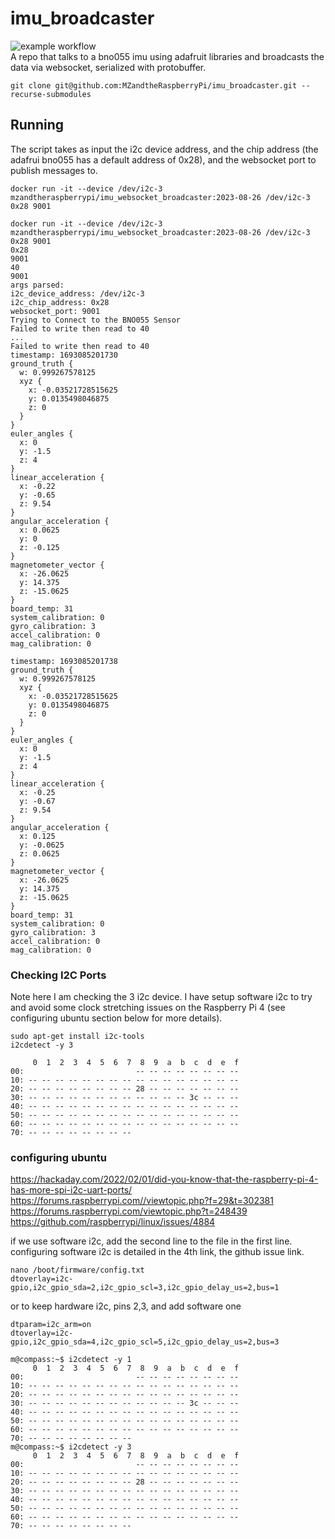 # imu_broadcaster
![example workflow](https://github.com/MZandtheRaspberryPi/imu_broadcaster/actions/workflows/pipeline.yaml/badge.svg)  
A repo that talks to a bno055 imu using adafruit libraries and broadcasts the data via websocket, serialized with protobuffer.

```
git clone git@github.com:MZandtheRaspberryPi/imu_broadcaster.git --recurse-submodules
```

## Running
The script takes as input the i2c device address, and the chip address (the adafrui bno055 has a default address of 0x28), and the websocket port to publish messages to.  
```
docker run -it --device /dev/i2c-3 mzandtheraspberrypi/imu_websocket_broadcaster:2023-08-26 /dev/i2c-3 0x28 9001
```
```
docker run -it --device /dev/i2c-3 mzandtheraspberrypi/imu_websocket_broadcaster:2023-08-26 /dev/i2c-3 0x28 9001
0x28
9001
40
9001
args parsed:
i2c_device_address: /dev/i2c-3
i2c_chip_address: 0x28
websocket_port: 9001
Trying to Connect to the BNO055 Sensor
Failed to write then read to 40
...
Failed to write then read to 40
timestamp: 1693085201730
ground_truth {
  w: 0.999267578125
  xyz {
    x: -0.03521728515625
    y: 0.0135498046875
    z: 0
  }
}
euler_angles {
  x: 0
  y: -1.5
  z: 4
}
linear_acceleration {
  x: -0.22
  y: -0.65
  z: 9.54
}
angular_acceleration {
  x: 0.0625
  y: 0
  z: -0.125
}
magnetometer_vector {
  x: -26.0625
  y: 14.375
  z: -15.0625
}
board_temp: 31
system_calibration: 0
gyro_calibration: 3
accel_calibration: 0
mag_calibration: 0

timestamp: 1693085201738
ground_truth {
  w: 0.999267578125
  xyz {
    x: -0.03521728515625
    y: 0.0135498046875
    z: 0
  }
}
euler_angles {
  x: 0
  y: -1.5
  z: 4
}
linear_acceleration {
  x: -0.25
  y: -0.67
  z: 9.54
}
angular_acceleration {
  x: 0.125
  y: -0.0625
  z: 0.0625
}
magnetometer_vector {
  x: -26.0625
  y: 14.375
  z: -15.0625
}
board_temp: 31
system_calibration: 0
gyro_calibration: 3
accel_calibration: 0
mag_calibration: 0
```

### Checking I2C Ports
Note here I am checking the 3 i2c device. I have setup software i2c to try and avoid some clock stretching issues on the Raspberry Pi 4 (see configuring ubuntu section below for more details).  

```
sudo apt-get install i2c-tools
i2cdetect -y 3
```
```
     0  1  2  3  4  5  6  7  8  9  a  b  c  d  e  f
00:                         -- -- -- -- -- -- -- --
10: -- -- -- -- -- -- -- -- -- -- -- -- -- -- -- --
20: -- -- -- -- -- -- -- -- 28 -- -- -- -- -- -- --
30: -- -- -- -- -- -- -- -- -- -- -- -- 3c -- -- --
40: -- -- -- -- -- -- -- -- -- -- -- -- -- -- -- --
50: -- -- -- -- -- -- -- -- -- -- -- -- -- -- -- --
60: -- -- -- -- -- -- -- -- -- -- -- -- -- -- -- --
70: -- -- -- -- -- -- -- --

```

### configuring ubuntu
https://hackaday.com/2022/02/01/did-you-know-that-the-raspberry-pi-4-has-more-spi-i2c-uart-ports/
https://forums.raspberrypi.com//viewtopic.php?f=29&t=302381
https://forums.raspberrypi.com/viewtopic.php?t=248439
https://github.com/raspberrypi/linux/issues/4884

if we use software i2c, add the second line to the file in the first line. configuring software i2c is detailed in the 4th link, the github issue link.

```
nano /boot/firmware/config.txt
dtoverlay=i2c-gpio,i2c_gpio_sda=2,i2c_gpio_scl=3,i2c_gpio_delay_us=2,bus=1
```


or to keep hardware i2c, pins 2,3, and add software one
```
dtparam=i2c_arm=on
dtoverlay=i2c-gpio,i2c_gpio_sda=4,i2c_gpio_scl=5,i2c_gpio_delay_us=2,bus=3
```

```
m@compass:~$ i2cdetect -y 1
     0  1  2  3  4  5  6  7  8  9  a  b  c  d  e  f
00:                         -- -- -- -- -- -- -- --
10: -- -- -- -- -- -- -- -- -- -- -- -- -- -- -- --
20: -- -- -- -- -- -- -- -- -- -- -- -- -- -- -- --
30: -- -- -- -- -- -- -- -- -- -- -- -- 3c -- -- --
40: -- -- -- -- -- -- -- -- -- -- -- -- -- -- -- --
50: -- -- -- -- -- -- -- -- -- -- -- -- -- -- -- --
60: -- -- -- -- -- -- -- -- -- -- -- -- -- -- -- --
70: -- -- -- -- -- -- -- --
m@compass:~$ i2cdetect -y 3
     0  1  2  3  4  5  6  7  8  9  a  b  c  d  e  f
00:                         -- -- -- -- -- -- -- --
10: -- -- -- -- -- -- -- -- -- -- -- -- -- -- -- --
20: -- -- -- -- -- -- -- -- 28 -- -- -- -- -- -- --
30: -- -- -- -- -- -- -- -- -- -- -- -- -- -- -- --
40: -- -- -- -- -- -- -- -- -- -- -- -- -- -- -- --
50: -- -- -- -- -- -- -- -- -- -- -- -- -- -- -- --
60: -- -- -- -- -- -- -- -- -- -- -- -- -- -- -- --
70: -- -- -- -- -- -- -- --


```